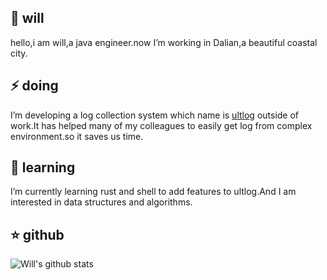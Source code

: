 
## 💬 will
hello,i am will,a java engineer.now I’m working in Dalian,a beautiful coastal city.

## ⚡ doing

I’m developing a log collection system which name is [ultlog](https://github.com/ultlog) outside of work.It has helped many of my colleagues to easily get log from complex environment.so it saves us time.

## 🌱 learning
I’m currently learning rust and shell to add features to ultlog.And I am interested in data structures and algorithms.

## :star: github
![Will's github stats](https://github-readme-stats.vercel.app/api?username=willser)
